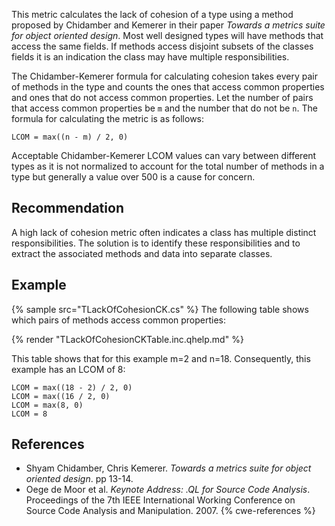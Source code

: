 This metric calculates the lack of cohesion of a type using a method proposed by Chidamber and Kemerer in their paper *Towards a metrics suite for object oriented design*. Most well designed types will have methods that access the same fields. If methods access disjoint subsets of the classes fields it is an indication the class may have multiple responsibilities.

The Chidamber-Kemerer formula for calculating cohesion takes every pair of methods in the type and counts the ones that access common properties and ones that do not access common properties. Let the number of pairs that access common properties be `m` and the number that do not be `n`. The formula for calculating the metric is as follows:

```
LCOM = max((n - m) / 2, 0)
```
Acceptable Chidamber-Kemerer LCOM values can vary between different types as it is not normalized to account for the total number of methods in a type but generally a value over 500 is a cause for concern.


## Recommendation
A high lack of cohesion metric often indicates a class has multiple distinct responsibilities. The solution is to identify these responsibilities and to extract the associated methods and data into separate classes.


## Example
{% sample src="TLackOfCohesionCK.cs" %}
The following table shows which pairs of methods access common properties:

{% render "TLackOfCohesionCKTable.inc.qhelp.md" %}

This table shows that for this example m=2 and n=18. Consequently, this example has an LCOM of 8:

```
LCOM = max((18 - 2) / 2, 0)
LCOM = max((16 / 2, 0)
LCOM = max(8, 0)
LCOM = 8
```

## References
* Shyam Chidamber, Chris Kemerer. *Towards a metrics suite for object oriented design*. pp 13-14.
* Oege de Moor et al. *Keynote Address: .QL for Source Code Analysis*. Proceedings of the 7th IEEE International Working Conference on Source Code Analysis and Manipulation. 2007.
{% cwe-references %}

